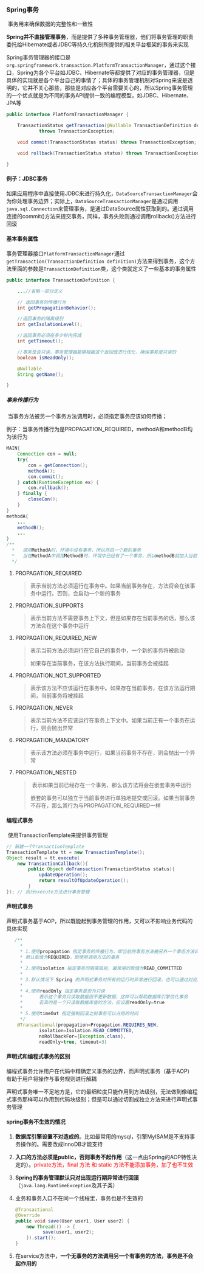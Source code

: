 ### Spring事务

​		事务用来确保数据的完整性和一致性

​		**Spring并不直接管理事务**，而是提供了多种事务管理器，他们将事务管理的职责委托给Hibernate或者JDBC等持久化机制所提供的相关平台框架的事务来实现

​		Spring事务管理器的接口是`org.springframework.transaction.PlatformTransactionManager`，通过这个接口，Spring为各个平台如JDBC、Hibernate等都提供了对应的事务管理器，但是具体的实现就是各个平台自己的事情了；具体的事务管理机制对Spring来说是透明的，它并不关心那些，那些是对应各个平台需要关心的，所以Spring事务管理的一个优点就是为不同的事务API提供一致的编程模型，如JDBC、Hibernate、JPA等

````java
public interface PlatformTransactionManager {

	TransactionStatus getTransaction(@Nullable TransactionDefinition definition)
			throws TransactionException;

	void commit(TransactionStatus status) throws TransactionException;

	void rollback(TransactionStatus status) throws TransactionException;

}
````

#### 例子：JDBC事务

​		如果应用程序中直接使用JDBC来进行持久化，`DataSourceTransactionManager`会为你处理事务边界；实际上，`DataSourceTransactionManager`是通过调用`java.sql.Connection`来管理事务，是通过DataSource属性获取到的。通过调用连接的commit()方法来提交事务，同样，事务失败则通过调用rollback()方法进行回滚



#### 基本事务属性

​		事务管理器接口`PlatformTransactionManager`通过`getTransaction(TransactionDefinition definition)`方法来得到事务，这个方法里面的参数是`TransactionDefinition`类，这个类就定义了一些基本的事务属性

````java
public interface TransactionDefinition {

	...//省略一部分定义

    // 返回事务的传播行为
	int getPropagationBehavior();

    //返回事务的隔离级别
	int getIsolationLevel();

    //返回事务必须在多少秒内完成
	int getTimeout();

    //事务是否只读，事务管理器能够根据这个返回值进行优化，确保事务是只读的
	boolean isReadOnly();

	@Nullable
	String getName();

}
````



##### 事务传播行为

​		当事务方法被另一个事务方法调用时，必须指定事务应该如何传播；

​		例子：当事务传播行为是PROPAGATION_REQUIRED，methodA和methodB均为该行为

````java
MAIN{ 
    Connection con = null; 
    try{ 
        con = getConnection(); 
        methodA(); 
        con.commit(); 
    } catch(RuntimeException ex) { 
        con.rollback(); 
    } finally {    
        closeCon(); 
    }  
}
methodA{
    ...
    methodB();
    ...
}
/**
  *	  调用MethodA时，环境中没有事务，所以开启一个新的事务
  *   当在MethodA中调用MethodB时，环境中已经有了一个事务，所以methodB就加入当前事务
  */
````



1. PROPAGATION_REQUIRED

   > ​		表示当前方法必须运行在事务中。如果当前事务存在，方法将会在该事务中运行。否则，会启动一个新的事务

2. PROPAGATION_SUPPORTS

   > 表示当前方法不需要事务上下文，但是如果存在当前事务的话，那么该方法会在这个事务中运行

3. PROPAGATION_REQUIRED_NEW

   > 表示当前方法必须运行在它自己的事务中，一个新的事务将被启动
   >
   > 如果存在当前事务，在该方法执行期间，当前事务会被挂起

4. PROPAGATION_NOT_SUPPORTED

   > 表示该方法不应该运行在事务中。如果存在当前事务，在该方法运行期间，当前事务将被挂起

5. PROPAGATION_NEVER

   > 表示当前方法不应该运行在事务上下文中。如果当前正有一个事务在运行，则会抛出异常

6. PROPAGATION_MANDATORY

   > 表示该方法必须在事务中运行，如果当前事务不存在，则会抛出一个异常

7. PROPAGATION_NESTED

   > ​		表示如果当前已经存在一个事务，那么该方法将会在嵌套事务中运行
   >
   > ​		嵌套的事务可以独立于当前事务进行单独地提交或回滚。如果当前事务不存在，那么其行为与PROPAGATION_REQUIRED一样



#### 编程式事务

​		使用TransactionTemplate来提供事务管理

````java
// 新建一个TransactionTemplate
TransactionTemplate tt = new TransactionTemplate(); 
Object result = tt.execute(
    new TransactionCallback(){  
        public Object doTransaction(TransactionStatus status){  
            updateOperation();  
            return resultOfUpdateOperation();  
        }  
}); // 执行execute方法进行事务管理
````



#### 声明式事务

​		声明式事务基于AOP，所以既能起到事务管理的作用，又可以不影响业务代码的具体实现

````java
   /**
     * 
     * 1.使用propagation 指定事务的传播行为，即当前的事务方法被另外一个事务方法调用时如何使用事务
     * 默认取值为REQUIRED，即使用调用方法的事务
     *
     * 2.使用isolation 指定事务的隔离级别，最常用的取值为READ_COMMITTED
     *
     * 3.默认情况下 Spring 的声明式事务对所有的运行时异常进行回滚，也可以通过对应的属性进行设置
     *
     * 4.使用readOnly 指定事务是否为只读
     *		表示这个事务只读取数据但不更新数据，这样可以帮助数据库引擎优化事务
     *		若真的是一个只读取数据库值的方法，应设置readOnly=true
     *
     * 5.使用timeOut 指定强制回滚之前事务可以占用的时间
     */
    @Transactional(propagation=Propagation.REQUIRES_NEW,
            isolation=Isolation.READ_COMMITTED,
            noRollbackFor={Exception.class},
            readOnly=true, timeout=3)
````



#### 声明式和编程式事务的区别

​		编程式事务允许用户在代码中精确定义事务的边界，而声明式事务（基于AOP）有助于用户将操作与事务规则进行解耦

​		声明式事务唯一不足地方是，它的最细粒度只能作用到方法级别，无法做到像编程式事务那样可以作用到代码块级别；但是可以通过切割成独立方法来进行声明式事务管理



#### spring事务不生效的情况

1. **数据库引擎设置不对造成的**。比如最常用的mysql，引擎MyISAM是不支持事务操作的。需要改成InnoDB才能支持

2. **入口的方法必须是public，否则事务不起作用**（这一点由Spring的AOP特性决定的）。<font color=red>private方法，final 方法 和 static 方法不能添加事务，加了也不生效</font>

3. **Spring的事务管理默认只对出现运行期异常进行回滚**（`java.lang.RuntimeException`及其子类）

4. 业务和事务入口不在同一个线程里，事务也是不生效的

   ````java
   @Transactional
   @Override
   public void save(User user1, User user2) {
       new Thread(() -> {
             save(user1, user2);
       }).start();
   }
   ````

5. 在service方法中，**一个无事务的方法调用另一个有事务的方法，事务是不会起作用的**

   

